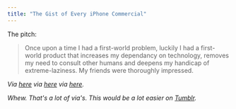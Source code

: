 ```yaml
---
title: "The Gist of Every iPhone Commercial"
---
```

<p>The pitch:</p>
<blockquote><p>Once upon a time I had a first-world problem, luckily I had a first-world product that increases my dependancy on technology, removes my need to consult other humans and deepens my handicap of extreme-laziness. My friends were thoroughly impressed.</p></blockquote>
<p><em>Via <a href="https://everythinginthesky.com/post/425918096/the-gist-of-every-iphone-commercial">here</a> via <a href="https://kellydeal.tumblr.com/post/425654137/the-gist-of-every-iphone-commercial">here</a> via <a href="https://log.matthewgist.com/post/425453664/the-gist-of-every-iphone-commercial">here</a>.</p>
<p>Whew.  That's a lot of via's.  This would be a lot easier on <a href="https://tumblr.chrisenns.com/">Tumblr</a>.</em></p>
